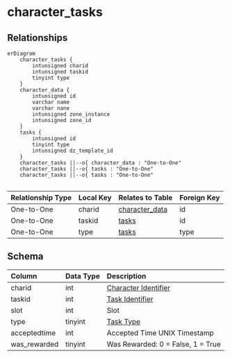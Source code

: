 # character_tasks

## Relationships

```mermaid
erDiagram
    character_tasks {
        intunsigned charid
        intunsigned taskid
        tinyint type
    }
    character_data {
        intunsigned id
        varchar name
        varchar nane
        intunsigned zone_instance
        intunsigned zone_id
    }
    tasks {
        intunsigned id
        tinyint type
        intunsigned dz_template_id
    }
    character_tasks ||--o{ character_data : "One-to-One"
    character_tasks ||--o{ tasks : "One-to-One"
    character_tasks ||--o{ tasks : "One-to-One"


```


| Relationship Type | Local Key | Relates to Table | Foreign Key |
| :--- | :--- | :--- | :--- |
| One-to-One | charid | [character_data](../../schema/characters/character_data.md) | id |
| One-to-One | taskid | [tasks](../../schema/tasks/tasks.md) | id |
| One-to-One | type | [tasks](../../schema/tasks/tasks.md) | type |


## Schema

| Column | Data Type | Description |
| :--- | :--- | :--- |
| charid | int | [Character Identifier](character_data.md) |
| taskid | int | [Task Identifier](../../schema/tasks/tasks.md) |
| slot | int | Slot |
| type | tinyint | [Task Type](../../../../server/task-system-guide/task-types) |
| acceptedtime | int | Accepted Time UNIX Timestamp |
| was_rewarded | tinyint | Was Rewarded: 0 = False, 1 = True |

